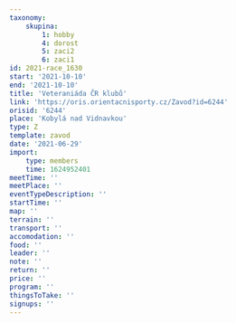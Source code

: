 ```yaml
---
taxonomy:
    skupina:
        1: hobby
        4: dorost
        5: zaci2
        6: zaci1
id: 2021-race_1630
start: '2021-10-10'
end: '2021-10-10'
title: 'Veteraniáda ČR klubů'
link: 'https://oris.orientacnisporty.cz/Zavod?id=6244'
orisid: '6244'
place: 'Kobylá nad Vidnavkou'
type: Z
template: zavod
date: '2021-06-29'
import:
    type: members
    time: 1624952401
meetTime: ''
meetPlace: ''
eventTypeDescription: ''
startTime: ''
map: ''
terrain: ''
transport: ''
accomodation: ''
food: ''
leader: ''
note: ''
return: ''
price: ''
program: ''
thingsToTake: ''
signups: ''
---
```


